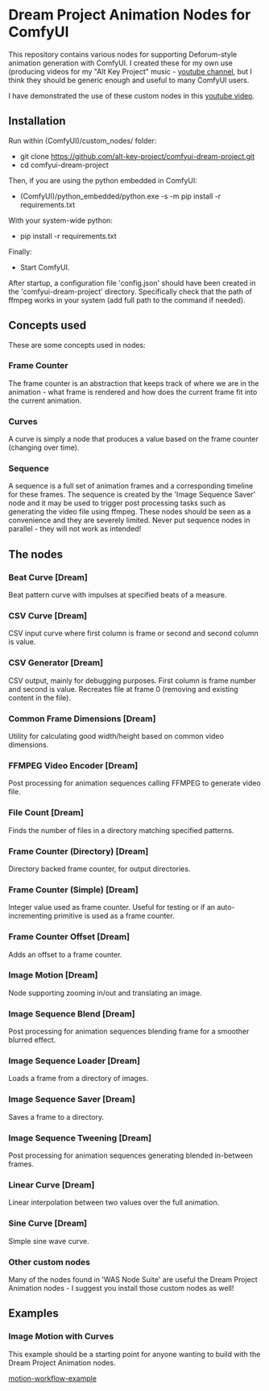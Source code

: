 # Dream Project Animation Nodes for ComfyUI

This repository contains various nodes for supporting Deforum-style animation generation with ComfyUI. I created these
for my own use (producing videos for my "Alt Key Project" music - 
[youtube channel](https://www.youtube.com/channel/UC4cKvJ4hia7zULxeCc-7OcQ), but I think they should be generic enough 
and useful to many ComfyUI users.

I have demonstrated the use of these custom nodes in this [youtube video](https://youtu.be/pZ6Li3qF-Kk).

## Installation

Run within (ComfyUI)/custom_nodes/ folder:

* git clone https://github.com/alt-key-project/comfyui-dream-project.git
* cd comfyui-dream-project

Then, if you are using the python embedded in ComfyUI:
* (ComfyUI)/python_embedded/python.exe -s -m pip install -r requirements.txt

With your system-wide python:
*  pip install -r requirements.txt

Finally:
* Start ComfyUI.

After startup, a configuration file 'config.json' should have been created in the 'comfyui-dream-project' directory. 
Specifically check that the path of ffmpeg works in your system (add full path to the command if needed).

## Concepts used

These are some concepts used in nodes:

### Frame Counter

The frame counter is an abstraction that keeps track of where we are in the animation - what frame is rendered 
and how does the current frame fit into the current animation.

### Curves

A curve is simply a node that produces a value based on the frame counter (changing over time).

### Sequence

A sequence is a full set of animation frames and a corresponding timeline for these frames. The sequence is
created by the 'Image Sequence Saver' node and it may be used to trigger post processing tasks such as generating the 
video file using ffmpeg. These nodes should be seen as a convenience and they are severely limited. Never put sequence 
nodes in parallel - they will not work as intended!

## The nodes
  ### Beat Curve [Dream]
  Beat pattern curve with impulses at specified beats of a measure.
  
  ### CSV Curve [Dream]
  CSV input curve where first column is frame or second and second column is value.
  
  ### CSV Generator [Dream]
  CSV output, mainly for debugging purposes. First column is frame number and second is value.
  Recreates file at frame 0 (removing and existing content in the file).
  
  ### Common Frame Dimensions [Dream]
  Utility for calculating good width/height based on common video dimensions.
  
  ### FFMPEG Video Encoder [Dream]
  Post processing for animation sequences calling FFMPEG to generate video file.
  
  ### File Count [Dream]
  Finds the number of files in a directory matching specified patterns.
  
  ### Frame Counter (Directory) [Dream]
  Directory backed frame counter, for output directories.
  
  ### Frame Counter (Simple) [Dream]
  Integer value used as frame counter. Useful for testing or if an auto-incrementing primitive is used as a frame 
  counter.
  
  ### Frame Counter Offset [Dream]
  Adds an offset to a frame counter.
  
  ### Image Motion [Dream]
  Node supporting zooming in/out and translating an image.
  
  ### Image Sequence Blend [Dream]
  Post processing for animation sequences blending frame for a smoother blurred effect.
  
  ### Image Sequence Loader [Dream]
  Loads a frame from a directory of images.
  
  ### Image Sequence Saver [Dream]
  Saves a frame to a directory.
  
  ### Image Sequence Tweening [Dream]
  Post processing for animation sequences generating blended in-between frames.
  
  ### Linear Curve [Dream]
  Linear interpolation between two values over the full animation.
  
  ### Sine Curve [Dream]
  Simple sine wave curve.
 
 ### Other custom nodes
 
 Many of the nodes found in 'WAS Node Suite' are useful the Dream Project Animation nodes - I suggest you install those 
 custom nodes as well!

 ## Examples

 ### Image Motion with Curves

This example should be a starting point for anyone wanting to build with the Dream Project Animation nodes.

[motion-workflow-example](examples/motion-workflow-example.json)

